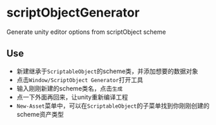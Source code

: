 # scriptObjectGenerator
Generate unity editor options from scriptObject scheme

## Use
* 新建继承于`ScriptableObject`的scheme类，并添加想要的数据对象
* 点击`Window/ScriptObject Generator`打开工具
* 输入刚刚新建的scheme类名，点击`生成`
* 点一下外面再回来，让unity重新编译工程
* `New-Asset`菜单中，可以在`ScriptableObject`的子菜单找到你刚刚创建的scheme资产类型
